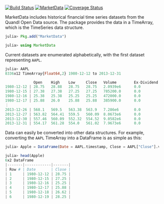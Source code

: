 [![Build Status](https://travis-ci.org/JuliaQuant/MarketData.jl.png)](https://travis-ci.org/JuliaQuant/MarketData.jl)
[![MarketData](http://pkg.julialang.org/badges/MarketData_release.svg)](http://pkg.julialang.org/?pkg=MarketData&ver=release)
[![Coverage Status](https://img.shields.io/coveralls/JuliaQuant/MarketData.jl.svg)](https://coveralls.io/r/JuliaQuant/MarketData.jl)

MarketData includes historical financial time series datasets from the Quandl Open Data source. The package provides the data in a TimeArray, which is the TimeSeries data structure.

````julia
julia> Pkg.add("MarketData")

julia> using MarketData
````
Current datasets are enumerated alphabetically, with the first dataset representing `AAPL`. 

````julia
julia> AAPL
8336x12 TimeArray{Float64,2} 1980-12-12 to 2013-12-31

             Open    High    Low     Close   Volume        Ex-Dividend  Split Ratio  Adj. Open  Adj. High  Adj. Low  Adj. Close  Adj. Volume
1980-12-12 | 28.75   28.88   28.75   28.75   2.0939e6      0.0          1.0          3.38       3.39       3.38      3.38        1.67512e7
1980-12-15 | 27.38   27.38   27.25   27.25   785200.0      0.0          1.0          3.22       3.22       3.2       3.2         6.2816e6
1980-12-16 | 25.38   25.38   25.25   25.25   472000.0      0.0          1.0          2.98       2.98       2.97      2.97        3.776e6
1980-12-17 | 25.88   26.0    25.88   25.88   385900.0      0.0          1.0          3.04       3.05       3.04      3.04        3.0872e6
⋮
2013-12-26 | 568.1   569.5   563.38  563.9   7.286e6       0.0          1.0          564.74     566.13     560.05    560.56      7.286e6
2013-12-27 | 563.82  564.41  559.5   560.09  8.0673e6      0.0          1.0          560.48     561.07     556.19    556.78      8.0673e6
2013-12-30 | 557.46  560.09  552.32  554.52  9.0582e6      0.0          1.0          554.16     556.78     549.05    551.24      9.0582e6
2013-12-31 | 554.17  561.28  554.0   561.02  7.9673e6      0.0          1.0          550.89     557.96     550.72    557.7       7.9673e6
````

Data can easily be converted into other data structures. For example, converting the `AAPL` TimeArray into a DataFrame is as simple as this:

````julia
julia> Apple = DataFrame(Date = AAPL.timestamp, Close = AAPL["Close"].values);

julia> head(Apple)
6x2 DataFrame
|-------|------------|-------|
| Row # | Date       | Close |
| 1     | 1980-12-12 | 28.75 |
| 2     | 1980-12-15 | 27.25 |
| 3     | 1980-12-16 | 25.25 |
| 4     | 1980-12-17 | 25.88 |
| 5     | 1980-12-18 | 26.62 |
| 6     | 1980-12-19 | 28.25 |
````
